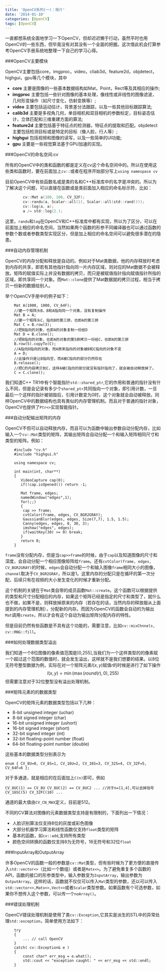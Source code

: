 ```yaml
---
title: 'OpenCV系列(一)：简介'
date: '2014-01-10'
categories: [OpenCV]
tags: [OpenCV]
---
```


一直都想系统全面地学习一下OpenCV，但却迟迟懒于行动，虽然平时也用OpenCV的一些东西，但毕竟没有对其没有一个全面的把握。这次借此机会打算参考OpenCV手册系统地整理一下自己的学习心得。

###OpenCV主要模块

OpenCV主要包括core，imgproc，video，cliab3d，feature2d，objdetect，highgui，gpu等几个模块，其中

* **core** 主要是图像的一些基本数据结构如Mat，Point，Rect等及其相应的操作;
* **imgproc** 主要包括一些针对图像的基本处理，像线性或非线性的图像滤波，几何形变操作（如尺寸变化，仿射变换等）;
* **video** 主要包括运动估计，背景差分法跟踪，以及一些其他目标跟踪算法;
* **calib3d** 主要是多视角几何，单目相机和双目相机的参数标定，目标姿态估计，立体匹配和三维重建方面的算法;
* **feature2d** 主要包括基于特征点的检测器，特征点的提取和匹配。objdetect主要包括检测目标或是特定的目标（像人脸，行人等）;
* **highgui** 包括视频和图像的读写，以及一些简单的UI功能;
* **gpu** 主要是一些视觉算法基于GPU加速的实现。
<!--more-->

###OpenCV的命名空间:cv

所有的OpenCV中的类和函数的都是定义在cv这个命名空间中的。所以在使用这些类和函数时，要在前面加上`cv::`或者在程序开始部分写上`using namespace cv`

目前OpenCV中有些函数名或是类的名和C++标准库中的名字是冲突的。所以为了解决这个问题，可以直接在函数或是类前面加入相应的命名标示符，比如：

```c
		cv::Mat a(100, 100, CV_32F);
		cv::randu(a, Scalar::all(1), Scalar::all(std::rand()));
		cv::log(a, a);
		a /= std::log(2.);
```
这里，`randu`和`log`在OpenCV和C++标准库中都有实现，所以为了区分，可以在前面加上相应的命名空间，当然如果两个函数的形参不同编译器也可以通过函数的参数个数或者参数类型实现区分，但是加上相应的命名空间可以避免很多潜在的隐患。

###自动内存管理机制

OpenCV的内存分配和释放是自动的。例如对于Mat类数据，他的内存释放时考虑到内存的共享，即若有其他指针指向同一片内存区域，则对应的Mat数据不会被释放。矩阵的赋值实际上并没有数据的拷贝，而只是被赋值指针指向赋值指针所指的区域，即共享同一个对象。而`Mat::clone`提供了Mat数据就的拷贝过程，相当于拷贝一份新的数据给别人。

举个OpenCV手册中的例子如下：
```
	Mat A(1000, 1000, CV_64F);
	//建一个矩阵头B，B和A指向同一个对象，没有复制操作
	Mat B = A;
	//建一个矩阵头C，指向B的第三排，也即A的第三排
	Mat C = B.row(3);
	//把B指向的对象，也即A的对象复制一份给D
	Mat D = B.clone();
	//把B指向的对象，也即A的对象的第5排拷贝一份给C，也即A的第三排
	B.row(5).copyTo(C);
	//A指向D指向的对象，而A原来指向的对象被B和C指向的对象不变
	A = D;
	//此操作只是让B指向空，而A被C指向的部分仍然存在
	B.release();
	//把C的内容拷贝到C，这样A被C指向的部分就没有指针指向了，就会被自动释放掉了。
	C = C.clone();
```
我们知道C++ TR1中有个智能指针`std::shared_ptr`,它的作用和普通的指针没有什么不同，但是会记录有多少个`shared_ptr`共同指向一个对象，即引用计数，一旦最后一个这样的指针被销毁后，引用计数变为0时，这个对象就会自动被释放。同样OpenCV中的数据结构也具有类似的内存管理机制。而且对于普通的指针对象，OpenCV也提供了`Ptr<>`实现智能指针。

###自动分配输出矩阵的内存

OpenCV不但可以自动释放内存，而且可以为函数中输出参数自动分配内存，比如输入一个`cv::Mat`类型的矩阵，其输出矩阵会自动分配一个和输入矩阵相同尺寸和类型的矩阵。例如：
```
	#include "cv.h"
	#include "highgui.h"

	using namespace cv;

	int main(int, char**)
	{
	   VideoCapture cap(0);
	   if(!cap.isOpened()) return -1;

	   Mat frame, edges;
	   namedWindow("edges",1);
	   for(;;)
	   {
		cap >> frame;
		cvtColor(frame, edges, CV_BGR2GRAY);
		GaussianBlur(edges, edges, Size(7,7), 1.5, 1.5);
		Canny(edges, edges, 0, 30, 3);
		imshow("edges", edges);
		if(waitKey(30) >= 0) break;
	   }
	   return 0;
	}
```
`frame`没有分配内存，但是当`cap>>frame`的时候，由于`cap`以及知道图像的尺寸和深度，会自动分配一个相应图像矩阵给`frame`。还有`cvtColor(frame, edges, CV_BGR2GRAY)`的时候，`edges`会自动分配一个和输入图像`frame`相同大小的图像，`channel`取决于`CV_BGR2GRAY`，所以是1。这里内存的分配只是在循环的第一次分配，后续只有在视频的大小发生变化的时候才重新分配。

这个机制的关键在于`Mat`类自带的成员函数`Mat::create`。这个函数可以根据提供的类型和尺寸分配相应的内存，如果这个矩阵已经是指定的尺寸和类型了，就什么也不做，如果不是，则释放掉原来的内存（若存在的话，当然内存的释放服从上面提到的内存管理机制），分配新的内存。而因为OpenCV的函数会自动的为输出`Mat`调用`create`，所以才会有这个自动为输出矩阵分配内存的特性。

但是目前仍然有些函数是不具有这个功能的，需要注意，比如`cv::mixChnnels, cv::RNG::fill`。

###如何处理数据类型溢出

我们知道一个8位图像的像素值范围是[0,255],当我们为一个这样类型的的像素赋一个超过这个范围的数值时，就会发生溢出，这样就不是我们想要的结果。以8位无符号整型数据为例，实际在对一个矩阵元素$I(x,y)$赋值$r$的时候是进行了如下操作$$I(x,y)=\min(\max(round(r),0),255)$$
但需要注意对于32位整型没有溢出处理机制。

###矩阵元素的的数据类型

OpenCV的矩阵元素的数据类型包括以下几种：

* 8-bit unsigned integer (uchar)
* 8-bit signed integer (char)
* 16-bit unsigned integer (ushort)
* 16-bit signed integer (short)
* 32-bit signed integer (int)
* 32-bit floating-point number (float)
* 64-bit floating-point number (double)

这些基本的数据类型分别表示为

	enum { CV_8U=0, CV_8S=1, CV_16U=2, CV_16S=3, CV_32S=4, CV_32F=5, CV_64F=6 };

对于多通道，就是相应的在后面加上`C(n)`即可，例如

	CV_8UC(1) == CV_8U CV_8UC(2) == CV_8UC2 ... //对于n=[1,4],可以去掉括号
	CV_16SC(5) CV_32FC(10) ...

通道的最大值由`CV_CN_MAX`定义，目前是512。

不同的CV算法对图像的元素数据类型支持是有限制的，下面列出一下情况：

* 人脸识别算法仅支持8位的灰度或彩色图像
* 大部分机器学习算法和线性函数仅支持`float`类型的矩阵
* 基本的函数，如`cv::add`,支持所有类型
* 颜色空间转换的函数仅支持8为无符号，16无符号和32位`float`

###InputArray和OutputArray

许多OpenCV的函数一般的参数是`cv::Mat`类型，但有些时候为了更方便的直接传入`std::vector<>`（比如一个数组）或者是`Matx<>`。为了避免重复多个函数的API，函数的接口的形参类型中，输入参数变为`InputArray`，输出参数为`OutputArray`。这样的话，函数就不仅仅可以传入`Mat`类型的参数，还以可以传入`std::vector<>,Matx<>,Vect<>`或者`Scalar`类型参数。如果函数有个可选参数，如果你不想传入这个参数，可以传一个`noArray()`。

###错误处理机制

OpenCV错误处理机制是使用了类`cv::Exception`,它其实是派生的STL中的异常处理`std::exception`，简单使用方法如下：
```
	try
	{
	    ... // call OpenCV
	}
	catch( cv::Exception& e )
	{
	    const char* err_msg = e.what();
	    std::cout << "exception caught: " << err_msg << std::endl;
	}
```

	




